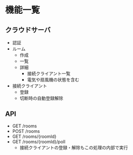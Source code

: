 # 機能一覧

## クラウドサーバ

- 認証
- ルーム
  - 作成
  - 一覧
  - 詳細
    - 接続クライアント一覧
    - 電気や扇風機の状態を含む
- 接続クライアント
  - 登録
  - 切断時の自動登録解除

## API

- GET /rooms
- POST /rooms
- GET /rooms/{roomId}
- GET /rooms/{roomId}/poll
  - 接続クライアントの登録・解除もこの処理の内部で実行
